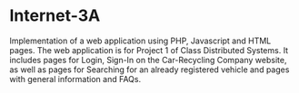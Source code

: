 # Internet-3A
Implementation of a web application using PHP, Javascript and HTML pages. The web application is for Project 1 of Class Distributed Systems. It includes pages for Login, Sign-In on the Car-Recycling Company website, as well as pages for Searching for an already registered vehicle and pages with general information and FAQs.
